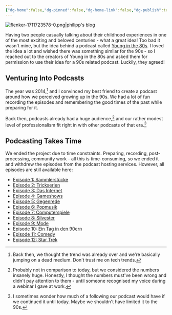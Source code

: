 ```yaml
---
{"dg-home":false,"dg-pinned":false,"dg-home-link":false,"dg-publish":true,"type":"post","disabled rules":["header-increment","yaml-title","yaml-title-alias","file-name-heading"],"title":"90s Rewind","dg-permalink":"90s-rewind/","created-date":"2020-10-20T00:00:00","aliases":["90s Rewind"],"linter-yaml-title-alias":"90s Rewind","updated-date":"2025-05-05T17:44:21","tags":["pet-project-sematary"],"dg-path":"90s-rewind.md","permalink":"/90s-rewind/","dgPassFrontmatter":true}
---
```



![flenker-1711723578-0.png|philipp's blog](/img/user/attachments/flenker-1711723578-0.png)

Having two people casually talking about their childhood experiences in one of the most exciting and beloved centuries - what a great idea! Too bad it wasn't mine, but the idea behind a podcast called [Young in the
80s](http://younginthe80s.de/). I loved the idea a lot and wished there was something similar for the 90s - so I reached out to the creators of Young in the 80s and asked them for permission to use their idea for a 90s related podcast.
Luckily, they agreed!

## Venturing Into Podcasts
The year was 2014,[^1] and I convinced my best friend to create a podcast around how we
perceived growing up in the 90s. We had a lot of fun recording the episodes and remembering the good times of the past while preparing for it.

Back then, podcasts already had a huge audience,[^2] and our rather modest level of professionalism fit right in with other podcasts of that era.[^3]

## Podcasting Takes Time
We ended the project due to time constraints. Preparing, recording, post-processing, community work - all this is time-consuming, so we ended it and withdrew the episodes from the podcast hosting services. However, all episodes are still available here:

- [Episode 1: Sammlerstücke](http://stuff.philippflenker.com/90srewind/Episode_1_Sammlerstuecke.mp3)
- [Episode 2: Trickserien](http://stuff.philippflenker.com/90srewind/Episode_2_Trickserien.mp3)
- [Episode 3: Das Internet](http://stuff.philippflenker.com/90srewind/Episode_3_Das_Internet.mp3)
- [Episode 4: Gameshows](http://stuff.philippflenker.com/90srewind/Episode_4_Gameshows.mp3)
- [Episode 5: Gegenrede](http://stuff.philippflenker.com/90srewind/Episode_5_Gegenrede.mp3)
- [Episode 6: Popmusik](http://stuff.philippflenker.com/90srewind/Episode_6_Popmusik.mp3)
- [Episode 7: Computerspiele](http://stuff.philippflenker.com/90srewind/Episode_7_Computerspiele.mp3)
- [Episode 8: Silvester](http://stuff.philippflenker.com/90srewind/Episode_8_Silvester.mp3)
- [Episode 9: Mode](http://stuff.philippflenker.com/90srewind/Episode_9_Mode.mp3)
- [Episode 10: Ein Tag in den 90ern](http://stuff.philippflenker.com/90srewind/Episode_10_Ein_Tag_in_den_90ern.mp3)
- [Episode 11: Comedy](http://stuff.philippflenker.com/90srewind/Episode_11_Comedy.mp3)
- [Episode 12: Star Trek](http://stuff.philippflenker.com/90srewind/Episode_12_Star_Trek.mp3)

[^1]: Back then, we thought the trend was already over and we're basically jumping on a dead medium. Don't trust me on tech trends.
[^2]: Probably not in comparison to today, but we considered the numbers insanely huge. Honestly, I thought the numbers must've been wrong and didn't pay attention to them - until someone recognised my voice during a webinar I gave at work.

[^3]: I sometimes wonder how much of a following our podcast would have if we continued it until today. Maybe we shouldn't have limited it to the 90s.
